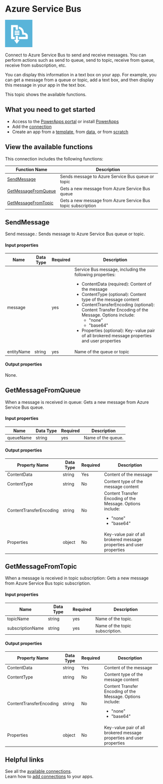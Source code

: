 <properties
	pageTitle="Overview of the Azure Service Bus connection | Microsoft PowerApps"
	description="See the available Azure Service Bus functions, responses, and examples"
	services=""	
	suite="powerapps"
	documentationCenter="" 	
	authors="MandiOhlinger"	
	manager="erikre"	
	editor="" 
	tags="" />

<tags
ms.service="powerapps"
ms.devlang="na"
ms.topic="article"
ms.tgt_pltfrm="na"
ms.workload="na"
ms.date="04/25/2016"
ms.author="mandia"/>

#  Azure Service Bus

![Azure Service Bus](./media/connection-azure-servicebus/servicebusicon.png)

Connect to Azure Service Bus to send and receive messages. You can perform actions such as send to queue, send to topic, receive from queue, receive from subscription, etc.

You can display this information in a text box on your app. For example, you can get a message from a queue or topic, add a text box, and then display this message in your app in the text box.

This topic shows the available functions.

##  What you need to get started

- Access to the [PowerApps portal][1] or install [PowerApps][2]
- Add the [connection](../add-manage-connections.md)
- Create an app from a [template](../get-started-test-drive.md), from [data](../get-started-create-from-data.md), or from [scratch](../get-started-create-from-blank.md)

## View the available functions

This connection includes the following functions:

| Function Name |  Description |
| --- | --- |
|[SendMessage](connection-azure-servicebus.md#sendmessage) | Sends message to Azure Service Bus queue or topic |
|[GetMessageFromQueue](connection-azure-servicebus.md#getmessagefromqueue) | Gets a new message from Azure Service Bus queue |
|[GetMessageFromTopic](connection-azure-servicebus.md#getmessagefromtopic) | Gets a new message from Azure Service Bus topic subscription |



## SendMessage
Send message.: Sends message to Azure Service Bus queue or topic. 

#### Input properties

| Name| Data Type|Required|Description|
| ---|---|---|---|
|message| |yes|Service Bus message, including the following properties: <ul><li>ContentData (required): Content of the message</li><li>ContentType (optional): Content type of the message content</li><li>ContentTransferEncoding (optional): Content Transfer Encoding of the Message. Options include: <ul><li>\"none\"</li><li>\"base64\"</li></ul></li><li>Properties (optional): Key-value pair of all brokered message properties and user properties</li></ul>|
|entityName|string|yes|Name of the queue or topic|

#### Output properties
None. 


## GetMessageFromQueue
When a message is received in queue: Gets a new message from Azure Service Bus queue. 

#### Input properties

| Name| Data Type|Required|Description|
| ---|---|---|---|
|queueName|string|yes|Name of the queue.|

#### Output properties

| Property Name | Data Type | Required |Description |
|---|---|---|---|
|ContentData|string|Yes |Content of the message |
|ContentType|string|No |Content type of the message content |
|ContentTransferEncoding|string|No |Content Transfer Encoding of the Message. Options include: <ul><li>\"none\"</li><li>\"base64\"</li></ul> |
|Properties|object|No |Key-value pair of all brokered message properties and user properties |


## GetMessageFromTopic
When a message is received in topic subscription: Gets a new message from Azure Service Bus topic subscription. 

#### Input properties

| Name| Data Type|Required|Description|
| ---|---|---|---|
|topicName|string|yes|Name of the topic.|
|subscriptionName|string|yes|Name of the topic subscription.|

#### Output properties

| Property Name | Data Type | Required |Description |
|---|---|---|---|
|ContentData|string|Yes |Content of the message |
|ContentType|string|No |Content type of the message content |
|ContentTransferEncoding|string|No |Content Transfer Encoding of the Message. Options include: <ul><li>\"none\"</li><li>\"base64\"</li></ul> |
|Properties|object|No |Key-value pair of all brokered message properties and user properties |


## Helpful links

See all the [available connections](../connections-list.md).  
Learn how to [add connections](../add-manage-connections.md) to your apps.

[1]: https://web.powerapps.com
[2]: http://aka.ms/powerappsinstall
